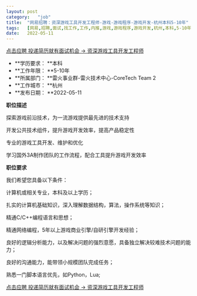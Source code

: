 ```yaml
---
layout:	post
category:	"job"
title:	"网易招聘：资深游戏工具开发工程师-游戏-游戏程序-游戏开发-杭州本科5-10年"
tags:	[网易,招聘,面试,找工作,工作,内推,游戏,游戏程序,游戏开发,杭州,本科,5-10年]
date:	2022-05-11
---
```


[点击应聘 投递简历就有面试机会 ->  资深游戏工具开发工程师](http://mobile.bole.netease.com/bole/boleDetail?id=11966&employeeId=346f03c3cda5f04c&key=all)



- **学历要求： **本科
- **工作年限： **5-10年
- **所属部门： **雷火事业群-雷火技术中心-CoreTech Team 2
- **工作城市： **杭州
- **发布日期： **2022-05-11



**职位描述**

探索游戏前沿技术，为一流游戏提供最先进的技术支持

开发公共技术组件，提升游戏开发效率，提高产品稳定性

专业的游戏工具开发、维护和优化

学习国外3A制作团队的工作流程，配合工具提升游戏开发效率



**职位要求**

我们希望您具备以下条件：

计算机或相关专业，本科及以上学历；

扎实的计算机基础知识，深入理解数据结构，算法，操作系统等知识；

精通C/C++编程语言和思想；

精通网络编程，5年以上游戏商业引擎/自研引擎开发经验；

良好的逻辑分析能力，以及解决问题的强烈意愿，具备独立解决较难技术问题的能力；

良好的沟通能力，能带领小规模团队完成任务；

熟悉一门脚本语言优先，如Python，Lua;



[点击应聘 投递简历就有面试机会 ->  资深游戏工具开发工程师](http://mobile.bole.netease.com/bole/boleDetail?id=11966&employeeId=346f03c3cda5f04c&key=all)